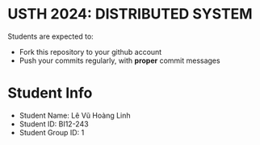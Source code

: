 USTH 2024: DISTRIBUTED SYSTEM
=====================================================

Students are expected to:
* Fork this repository to your github account
* Push your commits regularly, with **proper** commit messages


Student Info
=========================

* Student Name: Lê Vũ Hoàng Linh
* Student ID: BI12-243
* Student Group ID: 1
